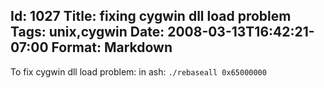 Id: 1027
Title: fixing cygwin dll load problem
Tags: unix,cygwin
Date: 2008-03-13T16:42:21-07:00
Format: Markdown
--------------
To fix cygwin dll load problem: in ash: `./rebaseall 0x65000000`
